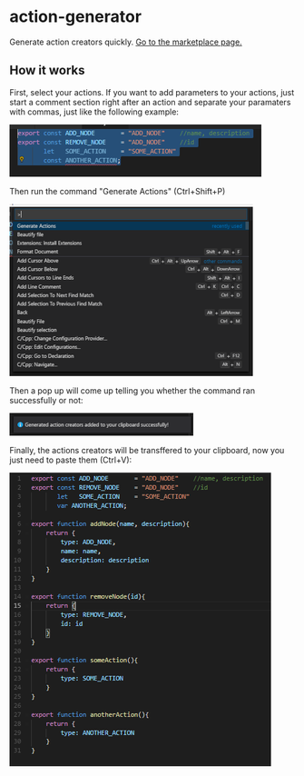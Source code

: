 # action-generator

Generate action creators quickly. [Go to the marketplace page.](https://marketplace.visualstudio.com/items?itemName=jvitoroc.action-generator#overview)

## How it works

First, select your actions. If you want to add parameters to your actions, just start a comment section right after an action and separate your paramaters with commas, just like the following example:

![First, select your actions. If you want to add parameters to your actions, just start a comment section right after an action and separate your paramaters with commas, just like the image:](1.PNG)

Then run the command "Generate Actions" (Ctrl+Shift+P)

![Second run the command "Generate Actions" (Ctrl+Shift+P)](2.PNG)

Then a pop up will come up telling you whether the command ran successfully or not:

![Third a pop up will come up (maybe in the bottom-right corner) telling you if the command ran successfuly:](3.PNG)

Finally, the actions creators will be transffered to your clipboard, now you just need to paste them (Ctrl+V):

![Finally you paste your actions creators (Ctrl+V):](4.PNG)
